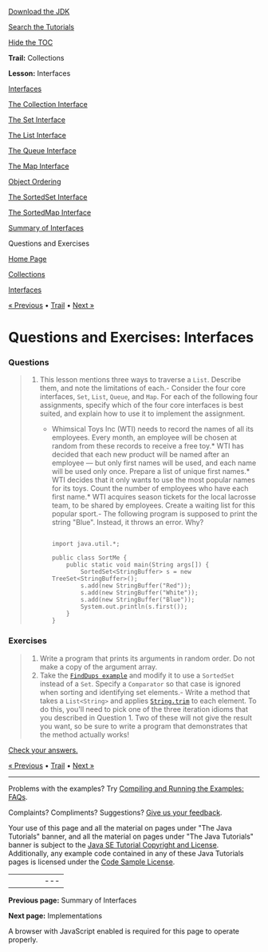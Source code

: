 [Download
the JDK](http://java.sun.com/javase/6/download.jsp)
  
[Search the
Tutorials](../../../search.html)
  
[Hide the TOC](javascript:toggleLeft())

**Trail:** Collections
  
**Lesson:** Interfaces

[Interfaces](../index.html)

[The Collection Interface](../collection.html)

[The Set Interface](../set.html)

[The List Interface](../list.html)

[The Queue Interface](../queue.html)

[The Map Interface](../map.html)

[Object Ordering](../order.html)

[The SortedSet Interface](../sorted-set.html)

[The SortedMap Interface](../sorted-map.html)

[Summary of Interfaces](../summary.html)

Questions and Exercises

[Home Page](../../../index.html)
>
[Collections](../../index.html)
>
[Interfaces](../index.html)

[« Previous](../summary.html) • [Trail](../../TOC.html) • [Next »](../../implementations/index.html)

# Questions and Exercises: Interfaces

### Questions

> 1. This lesson mentions three ways to traverse a
>    `List`. Describe them, and note the limitations of
>    each.- Consider the four core interfaces, `Set`,
>      `List`, `Queue`, and `Map`.
>      For each of the following four assignments, specify which of the
>      four core interfaces is best suited, and explain how to use it
>      to implement the assignment.
>      * Whimsical Toys Inc (WTI) needs to record the names of
>        all its employees. Every month, an employee will be chosen
>        at random from these records to receive a free toy.* WTI has decided that each new product will be
>          named after an employee — but only first names
>          will be used, and each name will be used only once.
>          Prepare a list of unique first names.* WTI decides that it only wants to use the most
>            popular names for its toys. Count the number of
>            employees who have each first name.* WTI acquires season tickets for the local lacrosse
>              team, to be shared by employees. Create a waiting list
>              for this popular sport.- The following program is supposed to print the string "Blue". Instead,
>        it throws an error. Why?
>
>        ```
>
>        import java.util.*;
>
>        public class SortMe {
>            public static void main(String args[]) {
>                SortedSet<StringBuffer> s = new TreeSet<StringBuffer>();
>                s.add(new StringBuffer("Red"));
>                s.add(new StringBuffer("White"));
>                s.add(new StringBuffer("Blue"));
>                System.out.println(s.first());
>            }
>        }
>
>        ```

### Exercises

> 1. Write a program that prints its arguments in random order. Do not
>    make a copy of the argument array.
> 2. Take the
>    [`FindDups example`](../examples/FindDups.java)
>    and modify it to use a `SortedSet` instead of a
>    `Set`. Specify a `Comparator` so that case is
>    ignored when sorting and identifying set elements.- Write a method that takes a `List<String>` and
>      applies
>      [`String.trim`](http://download.oracle.com/javase/7/docs/api/java/lang/String.html#trim())
>      to each element. To do this, you'll need to pick one of the three
>      iteration idioms that you described in Question 1. Two of these will
>      not give the result you want, so be sure to write a program that
>      demonstrates that the method actually works!

[Check your answers.](answers.html)

[« Previous](../summary.html)
•
[Trail](../../TOC.html)
•
[Next »](../../implementations/index.html)

---

Problems with the examples? Try [Compiling and Running
the Examples: FAQs](../../../information/run-examples.html).
  
Complaints? Compliments? Suggestions? [Give
us your feedback](http://download.oracle.com/javase/feedback.html).

Your use of this page and all the material on pages under "The Java Tutorials" banner,
and all the material on pages under "The Java Tutorials" banner is subject to the [Java SE Tutorial Copyright
and License](../../../information/license.html).
Additionally, any example code contained in any of these Java
Tutorials pages is licensed under the
[Code
Sample License](http://developers.sun.com/license/berkeley_license.html).

|  |  |  |  |  |
| --- | --- | --- | --- | --- |
| |  |  | | --- | --- | | duke image | Oracle logo | | [About Oracle](http://www.oracle.com/us/corporate/index.html) | [Oracle Technology Network](http://www.oracle.com/technology/index.html) | [Terms of Service](https://www.samplecode.oracle.com/servlets/CompulsoryClickThrough?type=TermsOfService) | Copyright © 1995, 2011 Oracle and/or its affiliates. All rights reserved. |

**Previous page:** Summary of Interfaces
  
**Next page:** Implementations




A browser with JavaScript enabled is required for this page to operate properly.